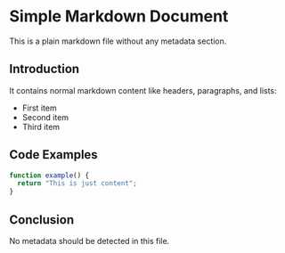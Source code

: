 # Simple Markdown Document

This is a plain markdown file without any metadata section.

## Introduction

It contains normal markdown content like headers, paragraphs, and lists:

- First item
- Second item
- Third item

## Code Examples

```javascript
function example() {
  return "This is just content";
}
```

## Conclusion

No metadata should be detected in this file.
